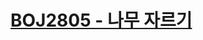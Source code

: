 # [BOJ2805 - 나무 자르기](https://www.acmicpc.net/problem/2805)
<!--tags: binary search, parametric search-->
